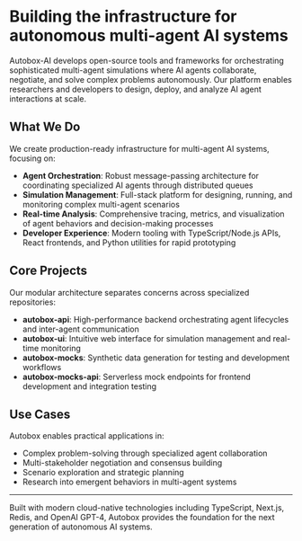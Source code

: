 # Building the infrastructure for autonomous multi-agent AI systems

Autobox-AI develops open-source tools and frameworks for orchestrating sophisticated multi-agent simulations where AI agents collaborate, negotiate, and solve complex problems autonomously. Our platform enables researchers and developers to design, deploy, and analyze AI agent interactions at scale.

## What We Do

We create production-ready infrastructure for multi-agent AI systems, focusing on:

- **Agent Orchestration**: Robust message-passing architecture for coordinating specialized AI agents through distributed queues
- **Simulation Management**: Full-stack platform for designing, running, and monitoring complex multi-agent scenarios
- **Real-time Analysis**: Comprehensive tracing, metrics, and visualization of agent behaviors and decision-making processes
- **Developer Experience**: Modern tooling with TypeScript/Node.js APIs, React frontends, and Python utilities for rapid prototyping

## Core Projects

Our modular architecture separates concerns across specialized repositories:

- **autobox-api**: High-performance backend orchestrating agent lifecycles and inter-agent communication
- **autobox-ui**: Intuitive web interface for simulation management and real-time monitoring
- **autobox-mocks**: Synthetic data generation for testing and development workflows
- **autobox-mocks-api**: Serverless mock endpoints for frontend development and integration testing

## Use Cases

Autobox enables practical applications in:

- Complex problem-solving through specialized agent collaboration
- Multi-stakeholder negotiation and consensus building
- Scenario exploration and strategic planning
- Research into emergent behaviors in multi-agent systems

---

Built with modern cloud-native technologies including TypeScript, Next.js, Redis, and OpenAI GPT-4, Autobox provides the foundation for the next generation of autonomous AI systems.
